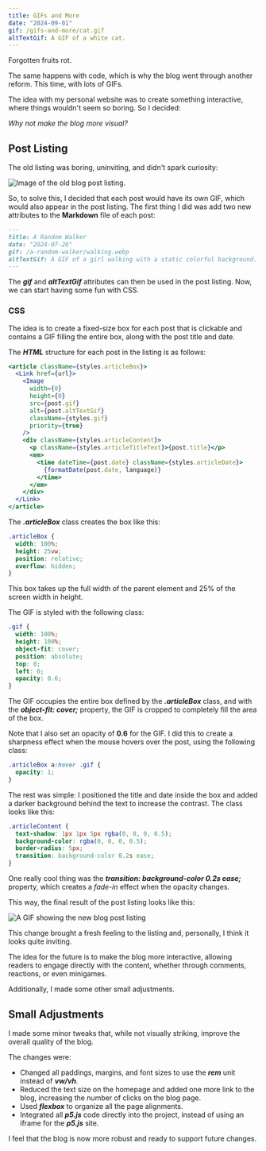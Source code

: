 ```yaml
---
title: GIFs and More
date: "2024-09-01"
gif: /gifs-and-more/cat.gif
altTextGif: A GIF of a white cat.
---
```


Forgotten fruits rot.

The same happens with code, which is why the blog went through another reform. This time, with lots of GIFs.

The idea with my personal website was to create something interactive, where things wouldn't seem so boring. So I decided:

_Why not make the blog more visual?_

## Post Listing

The old listing was boring, uninviting, and didn't spark curiosity:

![Image of the old blog post listing.](/gifs-and-more/oldList.png)

So, to solve this, I decided that each post would have its own GIF, which would also appear in the post listing. The first thing I did was add two new attributes to the **Markdown** file of each post:

```md
---
title: A Random Walker
date: "2024-07-26"
gif: /a-random-walker/walking.webp
altTextGif: A GIF of a girl walking with a static colorful background.
---
```

The **_gif_** and **_altTextGif_** attributes can then be used in the post listing. Now, we can start having some fun with CSS.

### CSS

The idea is to create a fixed-size box for each post that is clickable and contains a GIF filling the entire box, along with the post title and date.

The **_HTML_** structure for each post in the listing is as follows:

```jsx
<article className={styles.articleBox}>
  <Link href={url}>
    <Image
      width={0}
      height={0}
      src={post.gif}
      alt={post.altTextGif}
      className={styles.gif}
      priority={true}
    />
    <div className={styles.articleContent}>
      <p className={styles.articleTitleText}>{post.title}</p>
      <em>
        <time dateTime={post.date} className={styles.articleDate}>
          {formatDate(post.date, language)}
        </time>
      </em>
    </div>
  </Link>
</article>
```

The **_.articleBox_** class creates the box like this:

```css
.articleBox {
  width: 100%;
  height: 25vw;
  position: relative;
  overflow: hidden;
}
```

This box takes up the full width of the parent element and 25% of the screen width in height.

The GIF is styled with the following class:

```css
.gif {
  width: 100%;
  height: 100%;
  object-fit: cover;
  position: absolute;
  top: 0;
  left: 0;
  opacity: 0.6;
}
```

The GIF occupies the entire box defined by the **_.articleBox_** class, and with the **_object-fit: cover;_** property, the GIF is cropped to completely fill the area of the box.

Note that I also set an opacity of **0.6** for the GIF. I did this to create a sharpness effect when the mouse hovers over the post, using the following class:

```css
.articleBox a:hover .gif {
  opacity: 1;
}
```

The rest was simple: I positioned the title and date inside the box and added a darker background behind the text to increase the contrast. The class looks like this:

```css
.articleContent {
  text-shadow: 1px 1px 5px rgba(0, 0, 0, 0.5);
  background-color: rgba(0, 0, 0, 0.5);
  border-radius: 5px;
  transition: background-color 0.2s ease;
}
```

One really cool thing was the **_transition: background-color 0.2s ease;_** property, which creates a _fade-in_ effect when the opacity changes.

This way, the final result of the post listing looks like this:

![A GIF showing the new blog post listing](/gifs-and-more/newList.gif)

This change brought a fresh feeling to the listing and, personally, I think it looks quite inviting.

The idea for the future is to make the blog more interactive, allowing readers to engage directly with the content, whether through comments, reactions, or even minigames.

Additionally, I made some other small adjustments.

## Small Adjustments

I made some minor tweaks that, while not visually striking, improve the overall quality of the blog.

The changes were:

- Changed all paddings, margins, and font sizes to use the **_rem_** unit instead of **_vw/vh_**.
- Reduced the text size on the homepage and added one more link to the blog, increasing the number of clicks on the blog page.
- Used **_flexbox_** to organize all the page alignments.
- Integrated all **_p5.js_** code directly into the project, instead of using an iframe for the **_p5.js_** site.

I feel that the blog is now more robust and ready to support future changes.
